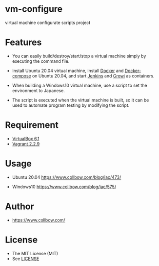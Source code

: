 # vm-configure
virtual machine configurate scripts project

# Features

* You can easily build/destroy/start/stop a virtual machine simply by executing the command file.

* Install Ubuntu 20.04 virtual machine, install [Docker](https://docs.docker.com/engine/) and [Docker-compose](https://docs.docker.com/compose/) on Ubuntu 20.04, and start [Jenkins](https://www.jenkins.io/) and [Growi](https://docs.growi.org/) as containers.

* When building a Windows10 virtual machine, use a script to set the environment to Japanese.

* The script is executed when the virtual machine is built, so it can be used to automate program testing by modifying the script.

# Requirement

* [VirtualBox 6.1](https://www.virtualbox.org/)
* [Vagrant 2.2.9](https://www.vagrantup.com/)

# Usage

* Ubuntu 20.04
  https://www.collbow.com/blog/iac/473/

* Windows10
  https://www.collbow.com/blog/iac/575/

# Author

* https://www.collbow.com/

# License

* The MIT License (MIT)
* See [LICENSE](LICENSE)
